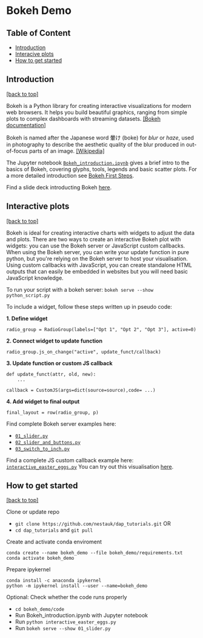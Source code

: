 # Bokeh Demo


## Table of Content<a id='top'></a>

- [Introduction](#intro)
- [Interacive plots](#interactive)
- [How to get started](#get_started)

## Introduction<a id='intro'></a>
[[back to top]](#top)


Bokeh is a Python library for creating interactive visualizations for modern web browsers. It helps you build beautiful graphics, ranging from simple plots to complex dashboards with streaming datasets. [[Bokeh documentation]](https://docs.bokeh.org/en/latest/)

Bokeh is named after the Japanese word 暈け (boke) for _blur_ or _haze_, used in photography to describe the aesthetic quality of the blur 
produced in out-of-focus parts of an image. [[Wikipedia]](https://en.wikipedia.org/wiki/Bokeh)

The Jupyter notebook [`Bokeh_introduction.ipynb`](https://github.com/nestauk/dap_tutorials/blob/main/bokeh_demo/code/Bokeh_introduction.ipynb) gives a brief intro to the basics of Bokeh, covering glyphs, tools, legends and basic scatter plots. For a more detailed introduction see [Bokeh First Steps](https://docs.bokeh.org/en/latest/docs/first_steps/first_steps_1.html).

Find a slide deck introducting Bokeh [here](https://docs.google.com/presentation/d/1fs2qsm4cGbDvxqZ0R-G1BeovI4XZeZn10zKYnQlADRY/edit#slide=id.g22b81162611_0_56).

## Interactive plots<a id='interactive'></a>
[[back to top]](#top)

Bokeh is ideal for creating interactive charts with widgets to adjust the data and plots. There are two ways to create an interactive Bokeh plot with widgets: you can use the Bokeh server or JavaScript custom callbacks. When using the Bokeh server, you can write your update function in pure python, but you're relying on the Bokeh server to host your visualisation. Using custom callbacks with JavaScript, you can create standalone HTML outputs that can easily be embedded in websites but you will need basic JavaScript knowledge.

To run your script with a bokeh server: `bokeh serve --show python_script.py`

To include a widget, follow these steps written up in pseudo code:

**1. Define widget**

```
radio_group = RadioGroup(labels=["Opt 1", "Opt 2", "Opt 3"], active=0)
```

**2. Connect widget to update function**

```
radio_group.js_on_change("active", update_funct/callback)
```

**3. Update function or custom JS callback**

```
def update_funct(attr, old, new):
	...

callback = CustomJS(args=dict(source=source),code= ...)
```

**4. Add widget to final output**

```
final_layout = row(radio_group, p)
```

Find complete Bokeh server examples here:

- [`01_slider.py`](https://github.com/nestauk/dap_tutorials/blob/main/bokeh_demo/code/01_slider.py)
- [`02_slider_and_buttons.py`](https://github.com/nestauk/dap_tutorials/blob/main/bokeh_demo/code/02_slider_and_buttons.py)
- [`03_switch_to_inch.py`](https://github.com/nestauk/dap_tutorials/blob/main/bokeh_demo/code/03_switch_to_inch.py)

Find a complete JS custom callback example here: [`interactive_easter_eggs.py`](https://github.com/nestauk/dap_tutorials/blob/main/bokeh_demo/code/interactive_easter_eggs.py)
You can try out this visualisation [here](https://nestauk.github.io/dap_tutorials/interactive_easter_eggs.html).


## How to get started<a id='get_started'></a>
[[back to top]](#top)

Clone or update repo

- ```git clone https://github.com/nestauk/dap_tutorials.git``` OR
- ```cd dap_tutorials``` and ```git pull``` 


Create and activate conda enviroment

```
conda create --name bokeh_demo --file bokeh_demo/requirements.txt
conda activate bokeh_demo
```

Prepare ipykernel

```
conda install -c anaconda ipykernel
python -m ipykernel install --user --name=bokeh_demo
```

Optional: Check whether the code runs properly

- `cd bokeh_demo/code`
- Run Bokeh_introduction.ipynb with Jupyter notebook
- Run `python interactive_easter_eggs.py`
- Run `bokeh serve --show 01_slider.py`





